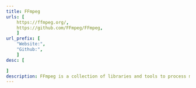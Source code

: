```yaml
---
title: FFmpeg
urls: [
    https://ffmpeg.org/,
    https://github.com/FFmpeg/FFmpeg,
    ]
url_prefix: [
    "Website:", 
    "Github:", 
    ]
desc: [

]
description: FFmpeg is a collection of libraries and tools to process multimedia content such as audio, video, subtitles and related metadata.
---
```

